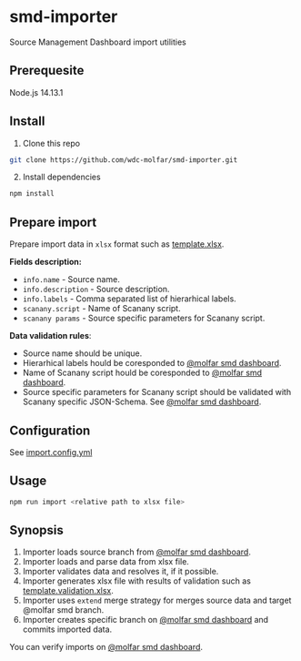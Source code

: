 # smd-importer
Source Management Dashboard import utilities 

## Prerequesite

Node.js 14.13.1

## Install

1. Clone this repo
```sh
git clone https://github.com/wdc-molfar/smd-importer.git
```

2. Install dependencies
```sh
npm install
```

## Prepare import

Prepare import data in ```xlsx``` format such as [template.xlsx](./template.xlsx).

**Fields description:**
- ```info.name``` - Source name.
- ```info.description``` - Source description.
- ```info.labels``` - Comma separated list of hierarhical labels.
- ```scanany.script``` - Name of Scanany script.
- ```scanany params``` - Source specific parameters for Scanany script.

**Data validation rules**:
- Source name should be unique.
- Hierarhical labels hould be coresponded to [@molfar smd dashboard](https://nevada-jace-dev.herokuapp.com/design/@molfar-smd-schema).
- Name of Scanany script hould be coresponded to [@molfar smd dashboard](https://nevada-jace-dev.herokuapp.com/design/@molfar-smd-schema).
- Source specific parameters for Scanany script should be validated with Scanany specific JSON-Schema. See [@molfar smd dashboard](https://nevada-jace-dev.herokuapp.com/design/@molfar-smd-schema).

## Configuration
See [import.config.yml](./import.config.yml)


## Usage

```sh
npm run import <relative path to xlsx file>
```

## Synopsis

1. Importer loads source branch from [@molfar smd dashboard](https://nevada-jace-dev.herokuapp.com/design/@molfar-smd-schema).
2. Importer loads and parse data from xlsx file.
3. Importer validates data and resolves it, if it possible.
4. Importer generates xlsx file with results of validation such as [template.validation.xlsx](./template.validation.xlsx).
5. Importer uses ```extend``` merge strategy for merges source data and target @molfar smd branch.
6. Importer creates specific branch on [@molfar smd dashboard](https://nevada-jace-dev.herokuapp.com/design/@molfar-smd-schema) and commits imported data.

You can verify imports on [@molfar smd dashboard](https://nevada-jace-dev.herokuapp.com/design/@molfar-smd-schema). 

